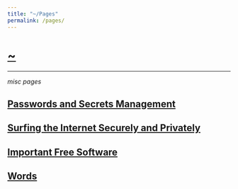 ```yaml
---
title: "~/Pages"
permalink: /pages/
---
```


# [~](../README.md)

---

_misc pages_

## [Passwords and Secrets Management](pages/secrets.md)

## [Surfing the Internet Securely and Privately](pages/surfing.md)

## [Important Free Software](pages/software.md)

## [Words](pages/words.md)

<!-- ## [GNU/Linux](linux.html) -->

<!--

## [Virtualization](virtualization.md) -->

<!-- [Linux Ricing](ricing.md) -->
